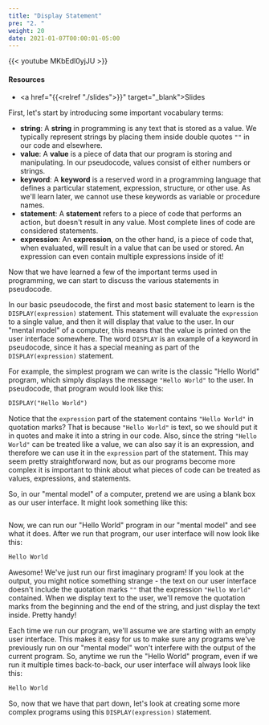 ```yaml
---
title: "Display Statement"
pre: "2. "
weight: 20
date: 2021-01-07T00:00:01-05:00
---
```


{{< youtube MKbEdl0yjJU >}}

#### Resources

* <a href="{{<relref "./slides">}}" target="_blank">Slides</a>

First, let's start by introducing some important vocabulary terms:

* **string**: A **string** in programming is any text that is stored as a value. We typically represent strings by placing them inside double quotes `""` in our code and elsewhere.
* **value**: A **value** is a piece of data that our program is storing and manipulating. In our pseudocode, values consist of either numbers or strings.
* **keyword**: A **keyword** is a reserved word in a programming language that defines a particular statement, expression, structure, or other use. As we'll learn later, we cannot use these keywords as variable or procedure names.
* **statement**: A **statement** refers to a piece of code that performs an action, but doesn't result in any value. Most complete lines of code are considered statements.
* **expression**: An **expression**, on the other hand, is a piece of code that, when evaluated, will result in a value that can be used or stored. An expression can even contain multiple expressions inside of it!

Now that we have learned a few of the important terms used in programming, we can start to discuss the various statements in pseudocode. 

In our basic pseudocode, the first and most basic statement to learn is the `DISPLAY(expression)` statement. This statement will evaluate the `expression` to a single value, and then it will display that value to the user. In our "mental model" of a computer, this means that the value is printed on the user interface somewhere. The word `DISPLAY` is an example of a keyword in pseudocode, since it has a special meaning as part of the `DISPLAY(expression)` statement.

For example, the simplest program we can write is the classic "Hello World" program, which simply displays the message `"Hello World"` to the user. In pseudocode, that program would look like this:

```tex
DISPLAY("Hello World")
```

Notice that the `expression` part of the statement contains `"Hello World"` in quotation marks? That is because `"Hello World"` is text, so we should put it in quotes and make it into a string in our code. Also, since the string `"Hello World"` can be treated like a value, we can also say it is an expression, and therefore we can use it in the `expression` part of the statement. This may seem pretty straightforward now, but as our programs become more complex it is important to think about what pieces of code can be treated as values, expressions, and statements. 

So, in our "mental model" of a computer, pretend we are using a blank box as our user interface. It might look something like this:

```tex

```

Now, we can run our "Hello World" program in our "mental model" and see what it does. After we run that program, our user interface will now look like this:

```tex
Hello World
```

Awesome! We've just run our first imaginary program! If you look at the output, you might notice something strange - the text on our user interface doesn't include the quotation marks `""` that the expression `"Hello World"` contained. When we display text to the user, we'll remove the quotation marks from the beginning and the end of the string, and just display the text inside. Pretty handy!

Each time we run our program, we'll assume we are starting with an empty user interface. This makes it easy for us to make sure any programs we've previously run on our "mental model" won't interfere with the output of the current program. So, anytime we run the "Hello World" program, even if we run it multiple times back-to-back, our user interface will always look like this:

```tex
Hello World
```

So, now that we have that part down, let's look at creating some more complex programs using this `DISPLAY(expression)` statement.
